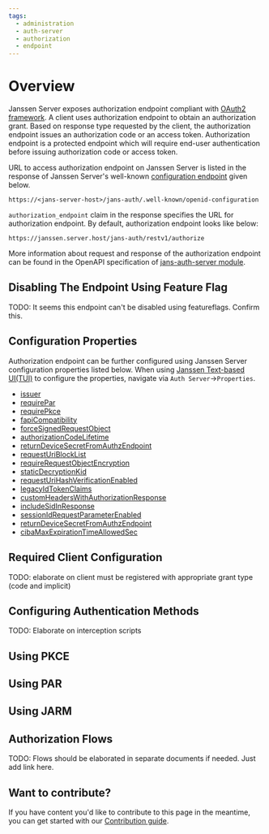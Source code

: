 ```yaml
---
tags:
  - administration
  - auth-server
  - authorization
  - endpoint
---
```


# Overview

Janssen Server exposes authorization endpoint compliant with [OAuth2 framework](https://www.rfc-editor.org/rfc/rfc6749#section-3.1).
A client uses authorization endpoint to obtain an authorization grant. Based on response type requested by the client, 
the authorization endpoint issues an authorization code or an access token. Authorization endpoint is a protected endpoint
which will require end-user authentication before issuing authorization code or access token.

URL to access authorization endpoint on Janssen Server is listed in the response of Janssen Server's well-known
[configuration endpoint](./configuration.md) given below.

```text
https://<jans-server-host>/jans-auth/.well-known/openid-configuration
```

`authorization_endpoint` claim in the response specifies the URL for authorization endpoint. By default, authorization 
endpoint looks like below:

```
https://janssen.server.host/jans-auth/restv1/authorize
```

More information about request and response of the authorization endpoint can be found in the OpenAPI specification 
of [jans-auth-server module](https://gluu.org/swagger-ui/?url=https://raw.githubusercontent.com/JanssenProject/jans/replace-janssen-version/jans-auth-server/docs/swagger.yaml#/Authorization).

## Disabling The Endpoint Using Feature Flag

TODO: It seems this endpoint can't be disabled using featureflags. Confirm this.


## Configuration Properties

Authorization endpoint can be further configured using Janssen Server configuration properties listed below. When using
[Janssen Text-based UI(TUI)](../../config-guide/tui.md) to configure the properties,
navigate via `Auth Server`->`Properties`.

- [issuer](https://docs.jans.io/head/admin/reference/json/properties/janssenauthserver-properties/#issuer)
- [requirePar](https://docs.jans.io/head/admin/reference/json/properties/janssenauthserver-properties/#requirepar)
- [requirePkce](https://docs.jans.io/head/admin/reference/json/properties/janssenauthserver-properties/#requirepkce)
- [fapiCompatibility](https://docs.jans.io/head/admin/reference/json/properties/janssenauthserver-properties/#fapicompatibility)
- [forceSignedRequestObject](https://docs.jans.io/head/admin/reference/json/properties/janssenauthserver-properties/#forcesignedrequestobject)
- [authorizationCodeLifetime](https://docs.jans.io/head/admin/reference/json/properties/janssenauthserver-properties/#authorizationcodelifetime)
- [returnDeviceSecretFromAuthzEndpoint](https://docs.jans.io/head/admin/reference/json/properties/janssenauthserver-properties/#returndevicesecretfromauthzendpoint)
- [requestUriBlockList](https://docs.jans.io/head/admin/reference/json/properties/janssenauthserver-properties/#requesturiblocklist)
- [requireRequestObjectEncryption](https://docs.jans.io/head/admin/reference/json/properties/janssenauthserver-properties/#requirerequestobjectencryption)
- [staticDecryptionKid](https://docs.jans.io/head/admin/reference/json/properties/janssenauthserver-properties/#staticdecryptionkid)
- [requestUriHashVerificationEnabled](https://docs.jans.io/head/admin/reference/json/properties/janssenauthserver-properties/#requesturihashverificationenabled)
- [legacyIdTokenClaims](https://docs.jans.io/head/admin/reference/json/properties/janssenauthserver-properties/#legacyidtokenclaims)
- [customHeadersWithAuthorizationResponse](https://docs.jans.io/head/admin/reference/json/properties/janssenauthserver-properties/#customheaderswithauthorizationresponse)
- [includeSidInResponse](https://docs.jans.io/head/admin/reference/json/properties/janssenauthserver-properties/#includesidinresponse)
- [sessionIdRequestParameterEnabled](https://docs.jans.io/head/admin/reference/json/properties/janssenauthserver-properties/#sessionidrequestparameterenabled)
- [returnDeviceSecretFromAuthzEndpoint](https://docs.jans.io/head/admin/reference/json/properties/janssenauthserver-properties/#returndevicesecretfromauthzendpoint)
- [cibaMaxExpirationTimeAllowedSec](https://docs.jans.io/head/admin/reference/json/properties/janssenauthserver-properties/#cibamaxexpirationtimeallowedsec)

## Required Client Configuration

TODO: elaborate on client must be registered with appropriate grant type (code and implicit) 

## Configuring Authentication Methods

TODO: Elaborate on interception scripts

## Using PKCE

## Using PAR

## Using JARM

## Authorization Flows

TODO: Flows should be elaborated in separate documents if needed. Just add link here.

## Want to contribute?

If you have content you'd like to contribute to this page in the meantime, you can get started with our [Contribution guide](https://docs.jans.io/head/CONTRIBUTING/).